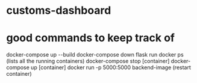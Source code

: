 # customs-dashboard

# good commands to keep track of
docker-compose up --build
docker-compose down
flask run
docker ps (lists all the running containers)
docker-compose stop [container]
docker-compose up [container]
docker run -p 5000:5000 backend-image (restart container)
